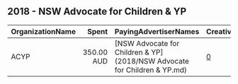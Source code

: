 ## 2018 - NSW Advocate for Children & YP 
|OrganizationName|Spent|PayingAdvertiserNames|CreativeUrls|Impressions|Genders|AgeBrackets|CountryCodes|BillingAddresses|CandidateBallotInformation|
|:---|---:|:---|:---|---:|:---|:---|:---|:---|:---|
|ACYP|350.00 AUD|[NSW Advocate for Children & YP](2018/NSW Advocate for Children & YP.md)|[0](https://www.snap.com/political-ads/asset/bf332b04153df3998a9130675e18b85e6af527f93e581252a0b2d116e099c225?mediaType=mp4)|158,924||24-|australia|"Ground Floor, 219-241 Cleveland Street, Strawberry Hills NSW 2012,Redfern,2016,AU"||
